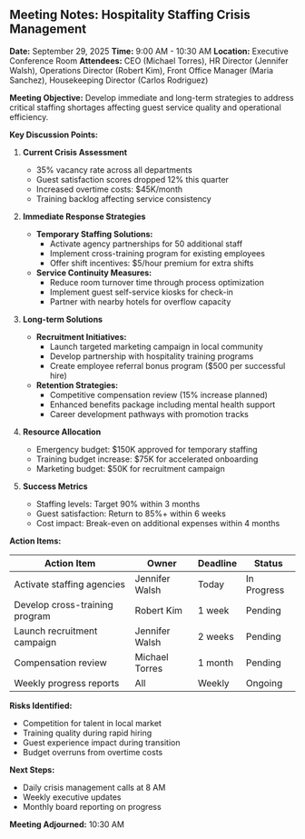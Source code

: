 ## Meeting Notes: Hospitality Staffing Crisis Management

**Date:** September 29, 2025
**Time:** 9:00 AM - 10:30 AM
**Location:** Executive Conference Room
**Attendees:** CEO (Michael Torres), HR Director (Jennifer Walsh), Operations Director (Robert Kim), Front Office Manager (Maria Sanchez), Housekeeping Director (Carlos Rodriguez)

**Meeting Objective:** Develop immediate and long-term strategies to address critical staffing shortages affecting guest service quality and operational efficiency.

**Key Discussion Points:**

1. **Current Crisis Assessment**
   - 35% vacancy rate across all departments
   - Guest satisfaction scores dropped 12% this quarter
   - Increased overtime costs: $45K/month
   - Training backlog affecting service consistency

2. **Immediate Response Strategies**
   - **Temporary Staffing Solutions:**
     - Activate agency partnerships for 50 additional staff
     - Implement cross-training program for existing employees
     - Offer shift incentives: $5/hour premium for extra shifts
   - **Service Continuity Measures:**
     - Reduce room turnover time through process optimization
     - Implement guest self-service kiosks for check-in
     - Partner with nearby hotels for overflow capacity

3. **Long-term Solutions**
   - **Recruitment Initiatives:**
     - Launch targeted marketing campaign in local community
     - Develop partnership with hospitality training programs
     - Create employee referral bonus program ($500 per successful hire)
   - **Retention Strategies:**
     - Competitive compensation review (15% increase planned)
     - Enhanced benefits package including mental health support
     - Career development pathways with promotion tracks

4. **Resource Allocation**
   - Emergency budget: $150K approved for temporary staffing
   - Training budget increase: $75K for accelerated onboarding
   - Marketing budget: $50K for recruitment campaign

5. **Success Metrics**
   - Staffing levels: Target 90% within 3 months
   - Guest satisfaction: Return to 85%+ within 6 weeks
   - Cost impact: Break-even on additional expenses within 4 months

**Action Items:**

| Action Item | Owner | Deadline | Status |
|-------------|-------|----------|--------|
| Activate staffing agencies | Jennifer Walsh | Today | In Progress |
| Develop cross-training program | Robert Kim | 1 week | Pending |
| Launch recruitment campaign | Jennifer Walsh | 2 weeks | Pending |
| Compensation review | Michael Torres | 1 month | Pending |
| Weekly progress reports | All | Weekly | Ongoing |

**Risks Identified:**
- Competition for talent in local market
- Training quality during rapid hiring
- Guest experience impact during transition
- Budget overruns from overtime costs

**Next Steps:**
- Daily crisis management calls at 8 AM
- Weekly executive updates
- Monthly board reporting on progress

**Meeting Adjourned:** 10:30 AM
